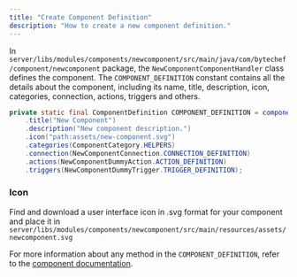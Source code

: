 ```yaml
---
title: "Create Component Definition"
description: "How to create a new component definition."
---
```


In `server/libs/modules/components/newcomponent/src/main/java/com/bytechef/component/newcomponent` package, the
`NewComponentComponentHandler` class defines the component. The `COMPONENT_DEFINITION` constant contains all the details
about the component, including its name, title, description, icon, categories, connection, actions, triggers and others.

``` java
private static final ComponentDefinition COMPONENT_DEFINITION = component("newComponent")
    .title("New Component")
    .description("New component description.")
    .icon("path:assets/new-component.svg")
    .categories(ComponentCategory.HELPERS)
    .connection(NewComponentConnection.CONNECTION_DEFINITION)
    .actions(NewComponentDummyAction.ACTION_DEFINITION)
    .triggers(NewComponentDummyTrigger.TRIGGER_DEFINITION);
```

### Icon

Find and download a user interface icon in .svg format for your component and place it in `server/libs/modules/components/newcomponent/src/main/resources/assets/newcomponent.svg`

For more information about any method in the `COMPONENT_DEFINITION`, refer to the [component documentation](/developer-guide/component-specification/component).
